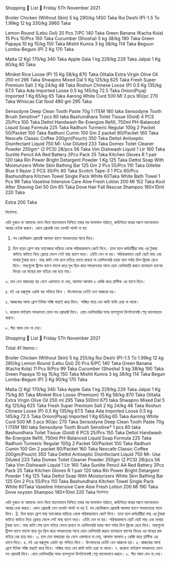 Shopping 🛒 List 📃 Friday 5Th November 2021

Broiler Chicken (Without Skin) 5 kg 290/kg 1450 Taka
Rui Deshi (P)-1.5 To 1.99kg 12 kg 330/kg 3960 Taka

Lemon Round (Lebu Gol) 20 Pcs 7/PC 140 Taka
Green Banana (Kacha Kola) 15 Pcs 10/Pcs 150 Taka
Cucumber (Shosha) 5 kg 38/kg 190 Taka
Green Papaya 10 kg 15/kg 150 Taka
Mishti Kumra 3 kg 38/kg 114 Taka
Beguun Lomba-Beguni (P) 2 Kg 170 Taka


Malta (2 Kg) 170/kg 340 Taka
Apple Gala 1 kg 229/kg 229 Taka
Jalpai 1 Kg 80/kg 80 Taka

Miniket Rice Loose (P) 15 Kg 58/kg 870 Taka
Olitalia Extra Virgin Olive Oil 250 ml 295 Taka
Shwapno Mixed Dal 5 Kg 125/kg 625 Taka
Fresh Super Premium Salt 2 Kg 24/kg 48 Taka
Roshun Chinese Loose (P) 0.5 Kg 135/kg 67.5 Taka
Ada Imported Loose 0.5 kg 145/kg 72.5 Taka
Onion(Piyaj) Imported 1 Kg 65/kg 65 Taka
Aarong White Curd 500 Ml 3 pcs 90/pc 270 Taka
Whiscas Cat food 480 gm 295 Taka

Sensodyne Deep Clean Tooth Paste 70g 1 ITEM 180 taka
Sensodyne Tooth Brush Sensitive* 1 pcs 80 taka
Bashundhara Toilet Tissue (Gold) 4 PCS 25/Pcs 100 Taka
Dettol Handwash Re-Energize Refill, 750ml PH-Balanced Liquid Soap Formula 225 Taka
Radhuni Turmeric Regular 100g 2 Packet 50/Packet 100 Taka
Radhuni Cumin 100 Gm 2 packet 80/Packet 160 Taka
Nescafe Classic Coffee 200gm(Pouch) 350 Taka
Dettol Antiseptic Disinfectant Liquid 750 Ml- Use Diluted 233 Taka
Domex Toilet Cleaner Powder 250gm^ (2 PCS) 28/pcs 56 Taka
Vim Dishwash Liquid 1 Ltr 160 Taka
Sunlite Pencil AA Red Battery 2Pcs Pack 25 Taka
Kitchen Gloves R 1 pair 120 taka
Rin Power Bright Detargent Powder 1 Kg 125 Taka
Dettol Soap With Moisturizers White Skin Bathing Bar 125 Gm 2 Pcs 55/Pcs 110 Taka
Gillette Blue II Razor 2 PCS 30/Pc 60 Taka
Scotch Tape-3 1 PCs 60/Pcs
Bashundhara Kitchen Towel Single Pack White 60Taka
White Bath Towel 1 Pcs 99 Taka
Vaseline Intensive Care Aloe Fresh Lotion 200 Ml 152 Taka
Kool After Shaving Gel 50 Gm 65 Taka
Dove Hair Fall Rescue Shampoo 180±10ml 220 Taka

Extra 200 Taka

নির্দেশনা:

যেটা বুঝবে না আমাকে ফোন দিয়ে ভালোভাবে নিশ্চিত হবার পর মালামাল পাঠাবে, কাউন্টারে যাবার আগে ভালোভাবে আবার চেইক করবে। কোন প্রোডাক্ট যেন ওলোট পালট না হয়

1. সব ক্যেমিকাল প্রোডাক্ট আলাদা ব্যাগে সাবধানতার সাথে দিবে।

2. ডিম ছাড়া ফ্রেশ মাছ ম্যানেজার দাড়িয়ে থেকে পরিস্কারভাবে কেটে দিবে। তানা হলে কর্মচারীিরা মাছ এর টুকরা কাটতে কাটতে নিচে ফ্লোরে ফেলে সেই মাছ ব্যাগে ভরে। এইটা যেন না হয়। পরিস্কারভাবে ছোট ছোট মাছ এবং মাথার টুকরা হবে। মাছ কাটা শেষ হলে বাইরে ফেলে রাখবে না ডেলিভঅরি হবার আগ পর্যন্ত ডিপ ফ্রিজে রেখে দিবে। মাছগুলো ট্রিপল ব্যাগে ভালো করে মুখ ছিল করে সাবধানতার সাথে হোম ডেলিভারি করবে তানাহলে ব্যাগের ভিতর এর মাছের রক্ত বাইরে বের হয়ে যায়।

৩. চাল যেন বাজারের বড় বেগে একসাথে না দেয়, আলাদা আলাদা ৫ কেজি করে প্লাস্টিক এর ব্যাগে দিবে।

৪. দই এর বক্সগুলা একটা বড় পলিতে দিবে । উৎপাদনের ডেইট যেন আজকে হয়।

৫. আজকের আসা ফ্রেশ টাটকা সব্জি বাছাই করে দিবে। সব্জির গায়ে যেন কাটা ফাটা চেরা না থাকে।


৭. করোনা ভাইরাস সাবধানতা মেনে সব প্রোডাক্ট দিবে। হোম ডেলিভারির সময় ব্যাগগুলো ডিসইনফেক্ট স্প্রে ভালোভাবে করবে।

৮. পঁচা আদা যেন না দেয়।





Shopping 🛒 List 📃 Friday 5Th November 2021

Total 41 Items:::

Broiler Chicken (Without Skin) 5 kg 255/kg Rui Deshi (P)-1.5 To 1.99kg 12 kg 280/kg Lemon Round (Lebu Gol) 20 Pcs 6/PC 140 Taka Green Banana (Kacha Kola) 11 Pcs 9/Pcs 99 Taka Cucumber (Shosha) 5 kg 38/kg 190 Taka Green Papaya 10 kg 15/kg 150 Taka Mishti Kumra 3 kg 38/kg 114 Taka Begun Lomba-Beguni (P) 2 Kg 90/kg 170 Taka

Malta (2 Kg) 170/kg 340 Taka Apple Gala 1 kg 229/kg 229 Taka Jalpai 1 Kg 75/kg 80 Taka Miniket Rice Loose (Premium) 15 Kg 58/kg 870 Taka Olitalia Extra Virgin Olive Oil 250 ml 295 Taka 500ml 675 taka Shwapno Mixed Dal 5 Kg 125/kg 625 Taka Fresh Super Premium Salt 2 Kg 24/kg 48 Taka Roshun Chinese Loose (P) 0.5 Kg 135/kg 67.5 Taka Ada Imported Loose 0.5 kg 145/kg 72.5 Taka Onion(Piyaj) Imported 1 Kg 65/kg 65 Taka Aarong White Curd 500 Ml 3 pcs 90/pc 270 Taka Sensodyne Deep Clean Tooth Paste 70g 1 ITEM 180 taka Sensodyne Tooth Brush Sensitive* 1 pcs 80 taka Bashundhara Toilet Tissue (Gold) 6 PCS 25/Pcs 150 Taka Dettol Handwash Re-Energize Refill, 750ml PH-Balanced Liquid Soap Formula 225 Taka Radhuni Turmeric Regular 100g 2 Packet 50/Packet 100 Taka Radhuni Cumin 100 Gm 2 packet 80/Packet 160 Taka Nescafe Classic Coffee 200gm(Pouch) 350 Taka Dettol Antiseptic Disinfectant Liquid 750 Ml- Use Diluted 233 Taka Domex Toilet Cleaner Powder 250gm (2 PCS) 28/pcs 56 Taka Vim Dishwash Liquid 1 Ltr 160 Taka Sunlite Pencil AA Red Battery 2Pcs Pack 25 Taka Kitchen Gloves R 1 pair 120 taka Rin Power Bright Detargent Powder 1 Kg 125 Taka Dettol Soap With Moisturizers White Skin Bathing Bar 125 Gm 2 Pcs 55/Pcs 110 Taka Bashundhara Kitchen Towel Single Pack White 60Taka Vaseline Intensive Care Aloe Fresh Lotion 200 Ml 190 Taka Dove oxyzen Shampoo 180±10ml 220 Taka নির্দেশনা:

যেটা বুঝবে না আমাকে ফোন দিয়ে ভালোভাবে নিশ্চিত হবার পর মালামাল পাঠাবে, কাউন্টারে যাবার আগে ভালোভাবে আবার চেক করবে। কোন প্রোডাক্ট যেন ওলোট পালট না হয় 1. সব ক্যেমিকাল প্রোডাক্ট আলাদা ব্যাগে সাবধানতার সাথে দিবে। 2. ডিম ছাড়া ফ্রেশ মাছ ম্যানেজার দাড়িয়ে থেকে পরিস্কারভাবে কেটে দিবে। তানা হলে কর্মচারীিরা মাছ এর টুকরা কাটতে কাটতে নিচে ফ্লোরে ফেলে সেই মাছ ব্যাগে ভরে। এইটা যেন না হয়। পরিস্কারভাবে ছোট ছোট মাছ এবং মাথার টুকরা হবে। মাছ কাটা শেষ হলে বাইরে ফেলে রাখবে না ডেলিভঅরি হবার আগ পর্যন্ত ডিপ ফ্রিজে রেখে দিবে। মাছগুলো ট্রিপল ব্যাগে ভালো করে মুখ ছিল করে সাবধানতার সাথে হোম ডেলিভারি করবে তানাহলে ব্যাগের ভিতর এর মাছের রক্ত বাইরে বের হয়ে যায়। ৩. চাল যেন বাজারের বড় বেগে একসাথে না দেয়, আলাদা আলাদা ৫ কেজি করে প্লাস্টিক এর ব্যাগে দিবে। ৪. দই এর বক্সগুলা একটা বড় পলিতে দিবে । উৎপাদনের ডেইট যেন আজকে হয়। ৫. আজকের আসা ফ্রেশ টাটকা সব্জি বাছাই করে দিবে। সব্জির গায়ে যেন কাটা ফাটা চেরা না থাকে। ৭. করোনা ভাইরাস সাবধানতা মেনে সব প্রোডাক্ট দিবে। হোম ডেলিভারির সময় ব্যাগগুলো ডিসইনফেক্ট স্প্রে ভালোভাবে করবে। ৮. পঁচা আদা যেন না দেয়।
